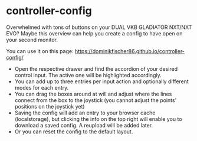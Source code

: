 # controller-config
Overwhelmed with tons of buttons on your  DUAL VKB GLADIATOR NXT/NXT EVO? Maybe this overview can help you create a config to have open on your second monitor.

You can use it on this page: https://dominikfischer86.github.io/controller-config/

- Open the respective drawer and find the accordion of your desired control input. The active one will be highlighted accordingly. 
- You can add up to three entries per input action and optionally different modes for each entry.
- You can drag the boxes around at will and adjust where the lines connect from the box to the joystick (you cannot adjust the points' positions on the joystick yet)
- Saving the config will add an entry to your browser cache (localstorage), but clicking the info on the top right will enable you to download a saved config. A reupload will be added later. 
- Or you can reset the config to the default layout.
